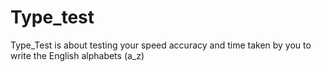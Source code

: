 # Type_test
Type_Test is about testing your speed accuracy and time taken by you to write the English  alphabets  (a_z)
